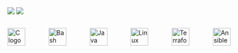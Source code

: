 <img align="center" src="https://github-readme-stats.vercel.app/api?username=eon0111&show_icons=true&theme=github_dark&hide_border=true&include_all_commits=true&custom_title=eon0111%20GitHub%20Stats&rank_icon=github&show=prs_merged"/> <img align="center" src="https://github-readme-stats.vercel.app/api/top-langs/?username=eon0111&theme=github_dark&langs_count=14&layout=compact&hide_border=true&hide_title=true"/>
<br></br>
<div style="display: flex; justify-content: space-between; align-items: center;">
    <img src="https://cdn.jsdelivr.net/gh/devicons/devicon/icons/c/c-original.svg" style="height: 40px;" alt="C logo" />
    <div style="width: 12px;"></div>
    <img src="https://cdn.simpleicons.org/gnubash/4EAA25" style="height: 40px;" alt="Bash logo" />
    <div style="width: 12px;"></div>
    <img src="https://cdn.jsdelivr.net/gh/devicons/devicon/icons/java/java-original.svg" style="height: 40px;" alt="Java logo" />
    <div style="width: 12px;"></div>
    <img src="https://cdn.simpleicons.org/linux/FCC624" style="height: 40px;" alt="Linux logo" />
    <div style="width: 12px;"></div>
    <img src="https://cdn.jsdelivr.net/gh/devicons/devicon/icons/terraform/terraform-original.svg" style="height: 40px;" alt="Terraform logo" />
    <div style="width: 12px;"></div>
    <img src="https://cdn.jsdelivr.net/gh/devicons/devicon/icons/ansible/ansible-original.svg" style="height: 40px;" alt="Ansible logo" />
</div>

